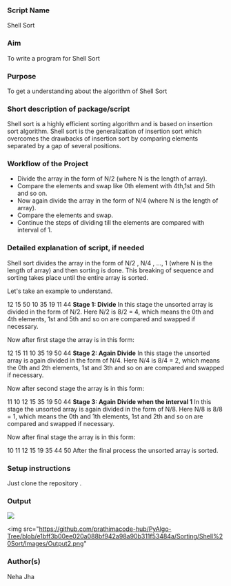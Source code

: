 
### Script Name
Shell Sort

### Aim
To write a program for Shell Sort

### Purpose
To get a understanding about the algorithm of Shell Sort

### Short description of package/script
Shell sort is a highly efficient sorting algorithm and is based on insertion sort algorithm. Shell sort is the generalization of insertion sort which overcomes the drawbacks of insertion sort by comparing elements separated by a gap of several positions.

### Workflow of the Project
* Divide the array in the form of N/2 (where N is the length of array).
* Compare the elements and swap like 0th element with 4th,1st and 5th and so on.
* Now again divide the array in the form of N/4 (where N is the length of array).
* Compare the elements and swap.
* Continue the steps of dividing till the elements are compared with interval of 1.

### Detailed explanation of script, if needed
Shell sort divides the array in the form of N/2 , N/4 , …, 1 (where N is the length of array) and then sorting is done. This breaking of sequence and sorting takes place until the entire array is sorted.

Let's take an example to understand.

12	15	50	10	35	19	11	44
**Stage 1: Divide**
In this stage the unsorted array is divided in the form of N/2. Here N/2 is 8/2 = 4, which means the 0th and 4th elements, 1st and 5th and so on are compared and swapped if necessary.

Now after first stage the array is in this form:

12	15	11	10	35	19	50	44
**Stage 2: Again Divide**
In this stage the unsorted array is again divided in the form of N/4. Here N/4 is 8/4 = 2, which means the 0th and 2th elements, 1st and 3th and so on are compared and swapped if necessary.

Now after second stage the array is in this form:

11	10	12	15	35	19	50	44
**Stage 3: Again Divide when the interval 1**
In this stage the unsorted array is again divided in the form of N/8. Here N/8 is 8/8 = 1, which means the 0th and 1th elements, 1st and 2th and so on are compared and swapped if necessary.

Now after final stage the array is in this form:

10	11	12	15	19	35	44	50
After the final process the unsorted array is sorted.


### Setup instructions
Just clone the repository .

### Output
<img src="https://github.com/prathimacode-hub/PyAlgo-Tree/blob/3e08153a796610d5cc7579c352d74c9993e47bc3/Sorting/Shell%20Sort/Images/Output1.png">

<img src="https://github.com/prathimacode-hub/PyAlgo-Tree/blob/e1bff3b00ee020a088bf942a98a90b311f53484a/Sorting/Shell%20Sort/Images/Output2.png"

### Author(s)
Neha Jha


